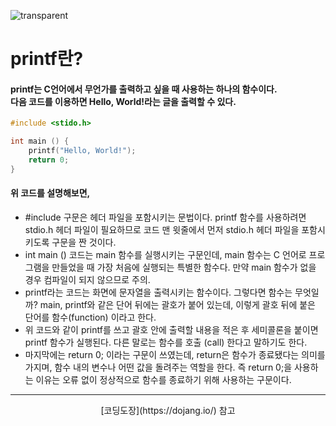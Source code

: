 ![transparent](https://capsule-render.vercel.app/api?type=transparent&fontColor=ffcc33&text=MinJun's%20GitHub%20&height=150&fontSize=60&desc=TIL&descAlignY=75&descAlign=60)

# printf란?

#### printf는 C언어에서 무언가를 출력하고 싶을 때 사용하는 하나의 함수이다.<br>다음 코드를 이용하면 Hello, World!라는 글을 출력할 수 있다.
```c
#include <stido.h>

int main () {
    printf("Hello, World!");
    return 0;
}
```

#### 위 코드를 설명해보면,
- #include 구문은 헤더 파일을 포함시키는 문법이다. printf 함수를 사용하려면 stdio.h 헤더 파일이 필요하므로 코드 맨 윗줄에서 먼저 stdio.h 헤더 파일을 포함시키도록 구문을 짠 것이다.
- int main () 코드는 main 함수를 실행시키는 구문인데, main 함수는 C 언어로 프로그램을 만들었을 때 가장 처음에 실행되는 특별한 함수다. 만약 main 함수가 없을 경우 컴파일이 되지 않으므로 주의.
- printf라는 코드는 화면에 문자열을 출력시키는 함수이다. 그렇다면 함수는 무엇일까? main, printf와 같은 단어 뒤에는 괄호가 붙어 있는데, 이렇게 괄호 뒤에 붙은 단어를 함수(function) 이라고 한다.
- 위 코드와 같이 printf를 쓰고 괄호 안에 출력할 내용을 적은 후 세미콜론을 붙이면 printf 함수가 실행된다. 다른 말로는 함수를 호출 (call) 한다고 말하기도 한다.
- 마지막에는 return 0; 이라는 구문이 쓰였는데, return은 함수가 종료됐다는 의미를 가지며, 함수 내의 변수나 어떤 값을 돌려주는 역할을 한다. 즉 return 0;을 사용하는 이유는 오류 없이 정상적으로 함수를 종료하기 위해 사용하는 구문이다.

<hr>

<p align="center">
    [코딩도장](https://dojang.io/) 참고
</p>